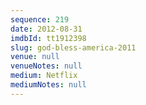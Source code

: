 ```yaml
---
sequence: 219
date: 2012-08-31
imdbId: tt1912398
slug: god-bless-america-2011
venue: null
venueNotes: null
medium: Netflix
mediumNotes: null
---
```

